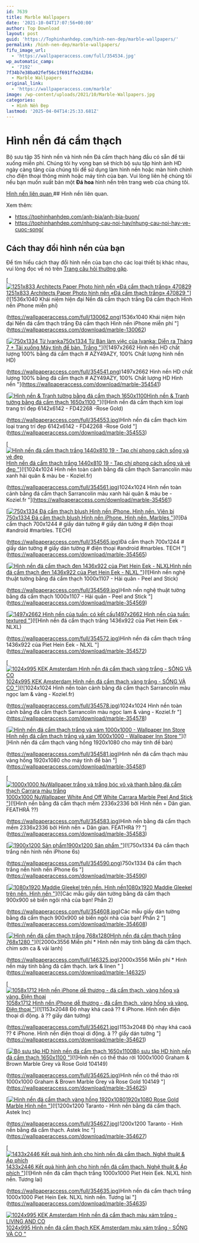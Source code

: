 ```yaml
---
id: 7639
title: Marble Wallpapers
date: '2021-10-04T17:07:56+00:00'
author: Top Download
layout: post
guid: 'https://Tophinhanhdep.com/hinh-nen-dep/marble-wallpapers/'
permalink: /hinh-nen-dep/marble-wallpapers/
fifu_image_url:
  - 'https://wallpaperaccess.com/full/354534.jpg'
wp_automatic_camp:
  - '7192'
7f34b7e38ba02fef56c1f691ffe2d284:
  - Marble Wallpapers
original_link:
  - 'https://wallpaperaccess.com/marble'
image: /wp-content/uploads/2021/10/Marble-Wallpapers.jpg
categories:
  - Hình Nền Đẹp
lastmod: '2025-04-04T14:25:33.681Z'
---
```

# Hình nền đá cẩm thạch

Bộ sưu tập 35 hình nền và hình nền Đá cẩm thạch hàng đầu có sẵn để tải xuống miễn phí. Chúng tôi hy vọng bạn sẽ thích bộ sưu tập hình ảnh HD ngày càng tăng của chúng tôi để sử dụng làm hình nền hoặc màn hình chính cho điện thoại thông minh hoặc máy tính của bạn. Vui lòng liên hệ chúng tôi nếu bạn muốn xuất bản một **Đá hoa** hình nền trên trang web của chúng tôi.

[Hình nền liên quan ](#related) ## Hình nền liên quan.

   
 Xem thêm:

   
- <https://tophinhanhdep.com/anh-bia/anh-bia-buon/>
- <https://tophinhanhdep.com/nhung-cau-noi-hay/nhung-cau-noi-hay-ve-cuoc-song/>

## Cách thay đổi hình nền của bạn

Để tìm hiểu cách thay đổi hình nền của bạn cho các loại thiết bị khác nhau, vui lòng đọc về nó trên [Trang câu hỏi thường gặp](https://tophinhanhdep.com/faq/).

  
[[![1251x833 Architects Paper Photo hình nền «Đá cẩm thạch trắng» 470829](https://wallpaperaccess.com/full/354534.jpg)1251x833 Architects Paper Photo hình nền «Đá cẩm thạch trắng» 470829 "](https://wallpaperaccess.com/download/marble-354534)](![1536x1040 Khái niệm hiện đại Nền đá cẩm thạch trắng Đá cẩm thạch Hình nền iPhone miễn phí)

(https://wallpaperaccess.com/full/130062.png)1536x1040 Khái niệm hiện đại Nền đá cẩm thạch trắng Đá cẩm thạch Hình nền iPhone miễn phí "](https://wallpaperaccess.com/download/marble-130062)

[[![750x1334 Từ Ivanka](https://wallpaperaccess.com/full/354539.jpg)750x1334 Từ Bàn làm việc của Ivanka: Diễn ra Tháng 7 + Tải xuống Máy tính để bàn. Trắng "](https://wallpaperaccess.com/download/marble-354539)](![1497x2662 Hình nền HD chất lượng 100% bằng đá cẩm thạch # AZY49AZY, 100% Chất lượng hình nền HD)

(https://wallpaperaccess.com/full/354541.png)1497x2662 Hình nền HD chất lượng 100% bằng đá cẩm thạch # AZY49AZY, 100% Chất lượng HD Hình nền "](https://wallpaperaccess.com/download/marble-354541)

[[![Hình nền & Tranh tường bằng đá cẩm thạch 1650x1100](https://wallpaperaccess.com/full/130198.jpg)Hình nền &amp; Tranh tường bằng đá cẩm thạch 1650x1100 "](https://wallpaperaccess.com/download/marble-130198)](![Hình nền đá cẩm thạch kim loại trang trí đẹp 6142x6142 - FD42268 -Rose Gold)

(https://wallpaperaccess.com/full/354553.jpg)Hình nền đá cẩm thạch kim loại trang trí đẹp 6142x6142 - FD42268 -Rose Gold "](https://wallpaperaccess.com/download/marble-354553)

[[![Hình nền đá cẩm thạch trắng 1440x810 19 - Tạp chí phong cách sống và vẻ đẹp](https://wallpaperaccess.com/full/354560.jpg)Hình nền đá cẩm thạch trắng 1440x810 19 - Tạp chí phong cách sống và vẻ đẹp "](https://wallpaperaccess.com/download/marble-354560)](![1024x1024 Hình nền toàn cảnh bằng đá cẩm thạch Sarrancolin màu xanh hải quân & màu be - Koziel.fr)

(https://wallpaperaccess.com/full/354561.jpg)1024x1024 Hình nền toàn cảnh bằng đá cẩm thạch Sarrancolin màu xanh hải quân &amp; màu be - Koziel.fr "](https://wallpaperaccess.com/download/marble-354561)

[[![750x1334 Đá cẩm thạch blush Hình nền iPhone.  Hình nền.  Viên bi](https://wallpaperaccess.com/full/354564.jpg)750x1334 Đá cẩm thạch blush Hình nền iPhone. Hình nền. Marbles "](https://wallpaperaccess.com/download/marble-354564)](![Đá cẩm thạch 700x1244 # giấy dán tường # giấy dán tường # điện thoại #android #marbles.  TECH)

(https://wallpaperaccess.com/full/354565.jpg)Đá cẩm thạch 700x1244 # giấy dán tường # giấy dán tường # điện thoại #android #marbles. TECH "](https://wallpaperaccess.com/download/marble-354565)

[[![Hình nền đá cẩm thạch đen 1436x922 của Piet Hein Eek - NLXL](https://wallpaperaccess.com/full/354568.jpg)Hình nền đá cẩm thạch đen 1436x922 của Piet Hein Eek - NLXL "](https://wallpaperaccess.com/download/marble-354568)](![Hình nền nghệ thuật tường bằng đá cẩm thạch 1000x1107 - Hải quân - Peel and Stick)

(https://wallpaperaccess.com/full/354569.jpg)Hình nền nghệ thuật tường bằng đá cẩm thạch 1000x1107 - Hải quân - Peel and Stick "](https://wallpaperaccess.com/download/marble-354569)

[[![1497x2662 Hình nền của tuần: có kết cấu](https://wallpaperaccess.com/full/150528.png)1497x2662 Hình nền của tuần: textured "](https://wallpaperaccess.com/download/marble-150528)](![Hình nền đá cẩm thạch trắng 1436x922 của Piet Hein Eek - NLXL)

(https://wallpaperaccess.com/full/354572.jpg)Hình nền đá cẩm thạch trắng 1436x922 của Piet Hein Eek - NLXL "](https://wallpaperaccess.com/download/marble-354572)

[[![1024x995 KEK Amsterdam Hình nền đá cẩm thạch vàng trắng - SỐNG VÀ CO](https://wallpaperaccess.com/full/354574.jpg)1024x995 KEK Amsterdam Hình nền đá cẩm thạch vàng trắng - SỐNG VÀ CO "](https://wallpaperaccess.com/download/marble-354574)](![1024x1024 Hình nền toàn cảnh bằng đá cẩm thạch Sarrancolin màu ngọc lam & vàng - Koziel.fr)

(https://wallpaperaccess.com/full/354578.jpg)1024x1024 Hình nền toàn cảnh bằng đá cẩm thạch Sarrancolin màu ngọc lam &amp; vàng - Koziel.fr "](https://wallpaperaccess.com/download/marble-354578)

[[![Hình nền đá cẩm thạch trắng và xám 1000x1000 - Wallpaper Inn Store](https://wallpaperaccess.com/full/354580.jpg)Hình nền đá cẩm thạch trắng và xám 1000x1000 - Wallpaper Inn Store "](https://wallpaperaccess.com/download/marble-354580)](![Hình nền đá cẩm thạch vàng hồng 1920x1080 cho máy tính để bàn)

(https://wallpaperaccess.com/full/354581.jpg)Hình nền đá cẩm thạch màu vàng hồng 1920x1080 cho máy tính để bàn "](https://wallpaperaccess.com/download/marble-354581)

[[![1000x1000 NuWallpaper trắng và trắng bóc vỏ và thanh bằng đá cẩm thạch Carrara màu trắng](https://wallpaperaccess.com/full/354582.jpg)1000x1000 NuWallpaper White And Off White Carrara Marble Peel And Stick "](https://wallpaperaccess.com/download/marble-354582)](![Hình nền bằng đá cẩm thạch mềm 2336x2336 bởi Hình nền + Dân gian.  FEATHRÃ ??)

(https://wallpaperaccess.com/full/354583.jpg)Hình nền bằng đá cẩm thạch mềm 2336x2336 bởi Hình nền + Dân gian. FEATHRâ ?? "](https://wallpaperaccess.com/download/marble-354583)

[[![1900x1200 Sản phẩm](https://wallpaperaccess.com/full/354586.jpg)1900x1200 Sản phẩm "](https://wallpaperaccess.com/download/marble-354586)](![750x1334 Đá cẩm thạch trắng nền hình nền iPhone 6s)

(https://wallpaperaccess.com/full/354590.png)750x1334 Đá cẩm thạch trắng nền hình nền iPhone 6s "](https://wallpaperaccess.com/download/marble-354590)

[[![1080x1920 Maddie Gleekel trên nền.  Hình nền](https://wallpaperaccess.com/full/354592.jpg)1080x1920 Maddie Gleekel trên nền. Hình nền "](https://wallpaperaccess.com/download/marble-354592)](![Các mẫu giấy dán tường bằng đá cẩm thạch 900x900 sẽ biến ngôi nhà của bạn!  Phần 2)

(https://wallpaperaccess.com/full/354608.jpg)Các mẫu giấy dán tường bằng đá cẩm thạch 900x900 sẽ biến ngôi nhà của bạn! Phần 2 "](https://wallpaperaccess.com/download/marble-354608)

[[![Hình nền đá cẩm thạch trắng 768x1280](https://wallpaperaccess.com/full/354610.jpg)Hình nền đá cẩm thạch trắng 768x1280 "](https://wallpaperaccess.com/download/marble-354610)](![2000x3556 Miễn phí * Hình nền máy tính bằng đá cẩm thạch.  chim sơn ca & vải lanh)

(https://wallpaperaccess.com/full/146325.jpg)2000x3556 Miễn phí \* Hình nền máy tính bằng đá cẩm thạch. lark &amp; ​​linen " ](https://wallpaperaccess.com/download/marble-146325)

[[![1058x1712 Hình nền iPhone dễ thương - đá cẩm thạch, vàng hồng và vàng.  Điện thoại](https://wallpaperaccess.com/full/354618.jpg)1058x1712 Hình nền iPhone dễ thương - đá cẩm thạch, vàng hồng và vàng. Điện thoại "](https://wallpaperaccess.com/download/marble-354618)](![1153x2048 Độ nhạy khá caoâ ?? ¢ iPhone.  Hình nền điện thoại di động.  â ?? giấy dán tường)

(https://wallpaperaccess.com/full/354621.jpg)1153x2048 Độ nhạy khá caoâ ?? ¢ iPhone. Hình nền điện thoại di động. â ?? giấy dán tường "](https://wallpaperaccess.com/download/marble-354621)

[[![Bộ sưu tập HD hình nền đá cẩm thạch 1650x1100](https://wallpaperaccess.com/full/354622.jpg)Bộ sưu tập HD hình nền đá cẩm thạch 1650x1100 "](https://wallpaperaccess.com/download/marble-354622)](![Hình nền có thể tháo rời 1000x1000 Graham & Brown Marble Grey và Rose Gold 104149)

(https://wallpaperaccess.com/full/354625.jpg)Hình nền có thể tháo rời 1000x1000 Graham &amp; Brown Marble Grey và Rose Gold 104149 "](https://wallpaperaccess.com/download/marble-354625)

[[![Hình nền đá cẩm thạch vàng hồng 1920x1080](https://wallpaperaccess.com/full/354626.jpg)1920x1080 Rose Gold Marble Hình nền "](https://wallpaperaccess.com/download/marble-354626)](![1200x1200 Taranto - Hình nền bằng đá cẩm thạch.  Astek Inc)

(https://wallpaperaccess.com/full/354627.jpg)1200x1200 Taranto - Hình nền bằng đá cẩm thạch. Astek Inc "](https://wallpaperaccess.com/download/marble-354627)

[[![1433x2446 Kết quả hình ảnh cho hình nền đá cẩm thạch.  Nghệ thuật & Áp phích](https://wallpaperaccess.com/full/354632.jpg)1433x2446 Kết quả hình ảnh cho hình nền đá cẩm thạch. Nghệ thuật &amp; Áp phích "](https://wallpaperaccess.com/download/marble-354632)](![Hình nền đá cẩm thạch trắng 1000x1000 Piet Hein Eek.  NLXL hình nền.  Tương lai)

(https://wallpaperaccess.com/full/354635.jpg)Hình nền đá cẩm thạch trắng 1000x1000 Piet Hein Eek. NLXL hình nền. Tương lai "](https://wallpaperaccess.com/download/marble-354635)

[![1024x995 KEK Amsterdam Hình nền đá cẩm thạch màu xám trắng - LIVING AND CO](https://wallpaperaccess.com/full/354637.jpg)1024x995 Hình nền đá cẩm thạch KEK Amsterdam màu xám trắng - SỐNG VÀ CO "](https://wallpaperaccess.com/download/marble-354637)
